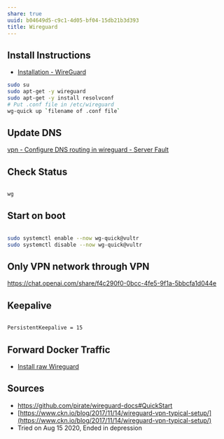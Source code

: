 ```yaml
---
share: true
uuid: b04649d5-c9c1-4d05-bf04-15db21b3d393
title: Wireguard
---
```

## Install Instructions

* [Installation - WireGuard](https://www.wireguard.com/install/)

``` bash
sudo su
sudo apt-get -y wireguard
sudo apt-get -y install resolvconf
# Put .conf file in /etc/wireguard
wg-quick up `filename of .conf file` 
```

## Update DNS

[vpn - Configure DNS routing in wireguard - Server Fault](https://serverfault.com/questions/1058255/configure-dns-routing-in-wireguard)

## Check Status

``` bash

wg

```
## Start on boot

``` bash

sudo systemctl enable --now wg-quick@vultr
sudo systemctl disable --now wg-quick@vultr

```

## Only VPN network through VPN

https://chat.openai.com/share/f4c290f0-0bcc-4fe5-9f1a-5bbcfa1d044e

## Keepalive

``` bash

PersistentKeepalive = 15

```
## Forward Docker Traffic

* [Install raw Wireguard](/undefined)

## Sources

*   https://github.com/pirate/wireguard-docs#QuickStart
*   [https://www.ckn.io/blog/2017/11/14/wireguard-vpn-typical-setup/](https://www.ckn.io/blog/2017/11/14/wireguard-vpn-typical-setup/)
*   Tried on Aug 15 2020, Ended in depression